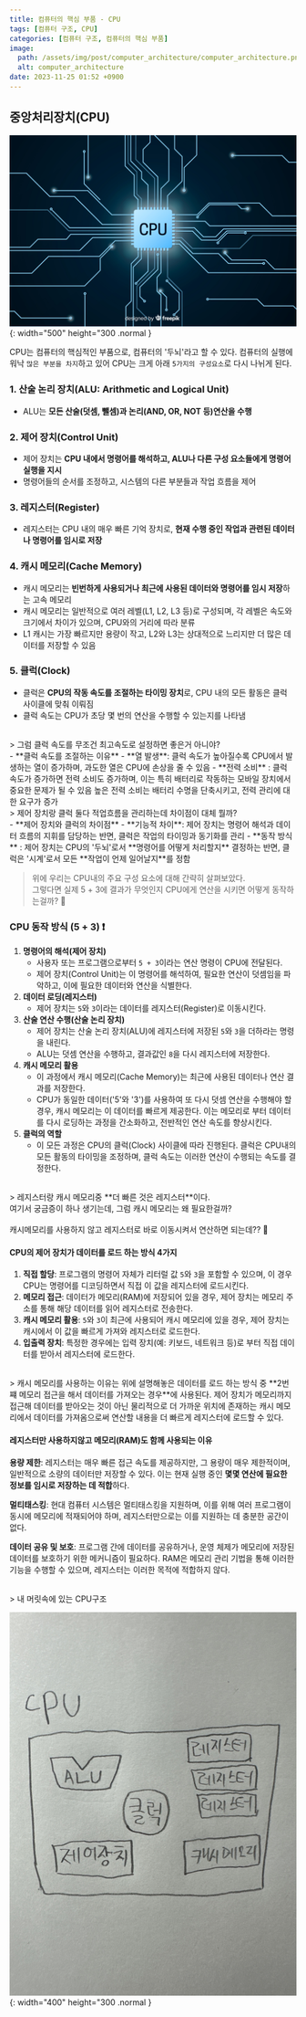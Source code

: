 ```yaml
---
title: 컴퓨터의 핵심 부품 - CPU
tags: [컴퓨터 구조, CPU]
categories: [컴퓨터 구조, 컴퓨터의 핵심 부품]
image:
  path: /assets/img/post/computer_architecture/computer_architecture.png
  alt: computer_architecture
date: 2023-11-25 01:52 +0900
---
```


## 중앙처리장치(CPU)

![cpu](/assets/img/post/computer_architecture/cpu.jpg){: width="500" height="300 .normal }

CPU는 컴퓨터의 핵심적인 부품으로, 컴퓨터의 '두뇌'라고 할 수 있다.
컴퓨터의 실행에 워낙 `많은 부분을 차지`하고 있어 CPU는 크게 아래 `5가지의 구성요소`로 다시 나뉘게 된다.

### 1. 산술 논리 장치(ALU: Arithmetic and Logical Unit)

- ALU는 **모든 산술(덧셈, 뺄셈)과 논리(AND, OR, NOT 등)연산을 수행**

### 2. 제어 장치(Control Unit)

- 제어 장치는 **CPU 내에서 명령어를 해석하고, ALU나 다른 구성 요소들에게 명령어 실행을 지시**
- 명령어들의 순서를 조정하고, 시스템의 다른 부분들과 작업 흐름을 제어

### 3. 레지스터(Register)

- 레지스터는 CPU 내의 매우 빠른 기억 장치로, **현재 수행 중인 작업과 관련된 데이터나 명령어를 임시로 저장**

### 4. 캐시 메모리(Cache Memory)

- 캐시 메모리는 **빈번하게 사용되거나 최근에 사용된 데이터와 명령어를 임시 저장**하는 고속 메모리
- 캐시 메모리는 일반적으로 여러 레벨(L1, L2, L3 등)로 구성되며, 각 레벨은 속도와 크기에서 차이가 있으며, CPU와의 거리에 따라 분류
- L1 캐시는 가장 빠르지만 용량이 작고, L2와 L3는 상대적으로 느리지만 더 많은 데이터를 저장할 수 있음

### 5. 클럭(Clock)

- 클럭은 **CPU의 작동 속도를 조절하는 타이밍 장치**로, CPU 내의 모든 활동은 클럭 사이클에 맞춰 이뤄짐
- 클럭 속도는 CPU가 초당 몇 번의 연산을 수행할 수 있는지를 나타냄

<br>
> 그럼 클럭 속도를 무조건 최고속도로 설정하면 좋은거 아니야? <br>
- **클럭 속도를 조절하는 이유**
  - **열 발생**: 클럭 속도가 높아질수록 CPU에서 발생하는 열이 증가하며, 과도한 열은 CPU에 손상을 줄 수 있음
  - **전력 소비** : 클럭 속도가 증가하면 전력 소비도 증가하며, 이는 특히 배터리로 작동하는 모바일 장치에서 중요한 문제가 될 수 있음
  높은 전력 소비는 배터리 수명을 단축시키고, 전력 관리에 대한 요구가 증가

<br>
> 제어 장치랑 클럭 둘다 적업흐름을 관리하는데 차이점이 대체 뭘까? <br>
- **제어 장치와 클럭의 차이점**
  - **기능적 차이**: 제어 장치는 명령어 해석과 데이터 흐름의 지휘를 담당하는 반면, 클럭은 작업의 타이밍과 동기화를 관리
  - **동작 방식** : 제어 장치는 CPU의 '두뇌'로서 **명령어를 어떻게 처리할지** 결정하는 반면, 클럭은 '시계'로서 모든 **작업이 언제 일어날지**를 정함

<br>

> 위에 우리는 CPU내의 주요 구성 요소에 대해 간략히 살펴보았다. <br>
> 그렇다면 실제 5 + 3에 결과가 무엇인지 CPU에게 연산을 시키면 어떻게 동작하는걸까? 🧐

### CPU 동작 방식 (5 + 3) ❗️

1. **명령어의 해석(제어 장치)**
   - 사용자 또는 프로그램으로부터 `5 + 3`이라는 연산 명령이 CPU에 전달된다.
   - 제어 장치(Control Unit)는 이 명령어를 해석하여, 필요한 연산이 덧셈임을 파악하고, 이에 필요한 데이터와 연산을 식별한다.
2. **데이터 로딩(레지스터)**
   - 제어 장치는 `5`와 `3`이라는 데이터를 레지스터(Register)로 이동시킨다.
3. **산술 연산 수행(산술 논리 장치)**
   - 제어 장치는 산술 논리 장치(ALU)에 레지스터에 저장된 `5`와 `3`을 더하라는 명령을 내린다.
   - ALU는 덧셈 연산을 수행하고, 결과값인 `8`을 다시 레지스터에 저장한다.
4. **캐시 메모리 활용**
   - 이 과정에서 캐시 메모리(Cache Memory)는 최근에 사용된 데이터나 연산 결과를 저장한다.
   - CPU가 동일한 데이터('5'와 '3')를 사용하여 또 다시 덧셈 연산을 수행해야 할 경우, 캐시 메모리는 이 데이터를 빠르게 제공한다. 이는 메모리로 부터 데이터를 다시 로딩하는 과정을 간소화하고, 전반적인 연산 속도를 향상시킨다.
5. **클럭의 역할**
   - 이 모든 과정은 CPU의 클럭(Clock) 사이클에 따라 진행된다. 클럭은 CPU내의 모든 활동의 타이밍을 조정하며, 클럭 속도는 이러한 연산이 수행되는 속도를 결정한다.

<br>
> 레지스터랑 캐시 메모리중 **더 빠른 것은 레지스터**이다. <br>
여기서 궁금증이 하나 생기는데, 그럼 캐시 메모리는 왜 필요한걸까? <br><br>
캐시메모리를 사용하지 않고 레지스터로 바로 이동시켜서 연산하면 되는데?? 🧐

#### CPU의 제어 장치가 데이터를 로드 하는 방식 4가지

1. **직접 할당**: 프로그램의 명령어 자체가 리터럴 값 `5`와 `3`을 포함할 수 있으며, 이 경우 CPU는 명령어를 디코딩하면서 직접 이 값을 레지스터에 로드시킨다.
2. **메모리 접근**: 데이터가 메모리(RAM)에 저장되어 있을 경우, 제어 장치는 메모리 주소를 통해 해당 데이터를 읽어 레지스터로 전송한다.
3. **캐시 메모리 활용**: `5`와 `3`이 최근에 사용되어 캐시 메모리에 있을 경우, 제어 장치는 캐시에서 이 값을 빠르게 가져와 레지스터로 로드한다.
4. **입출력 장치**: 특정한 경우에는 입력 장치(예: 키보드, 네트워크 등)로 부터 직접 데이터를 받아서 레지스터에 로드한다.

<br>
> 캐시 메모리를 사용하는 이유는 위에 설명해놓은 데이터를 로드 하는 방식 중 **2번쨰 메모리 접근을 해서 데이터를 가져오는 경우**에 사용된다.
제어 장치가 메모리까지 접근해 데이터를 받아오는 것이 아닌 물리적으로 더 가까운 위치에 존재하는 캐시 메모리에서 데이터를 가져옴으로써 연산할 내용을 더 빠르게 레지스터에 로드할 수 있다.

#### 레지스터만 사용하지않고 메모리(RAM)도 함께 사용되는 이유

**용량 제한**: 레지스터는 매우 빠른 접근 속도를 제공하지만, 그 용량이 매우 제한적이며, 일반적으로 소량의 데이터만 저장할 수 있다. 이는 현재 실행 중인 **몇몇 연산에 필요한 정보를 임시로 저장하는 데 적합**하다.

**멀티태스킹**: 현대 컴퓨터 시스템은 멀티태스킹을 지원하며, 이를 위해 여러 프로그램이 동시에 메모리에 적재되어야 하며, 레지스터만으로는 이를 지원하는 데 충분한 공간이 없다.

**데이터 공유 및 보호**: 프로그램 간에 데이터를 공유하거나, 운영 체제가 메모리에 저장된 데이터를 보호하기 위한 메커니즘이 필요하다. RAM은 메모리 관리 기법을 통해 이러한 기능을 수행할 수 있으며, 레지스터는 이러한 목적에 적합하지 않다.

<br>
> 내 머릿속에 있는 CPU구조

![cpu-structure](/assets/img/post/computer_architecture/cpu-structure.jpeg){: width="400" height="300 .normal }
